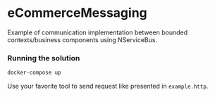 # eCommerceMessaging
Example of communication implementation between bounded contexts/business components using NServiceBus.
### Running the solution
```sh
docker-compose up
```
Use your favorite tool to send request like presented in `example.http`.
